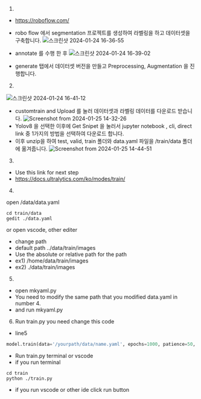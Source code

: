 1.
* https://roboflow.com/
* robo flow 에서 segmentation 프로젝트를 생성하여 라벨링을 하고 데이터셋을 구축합니다.
![스크린샷 2024-01-24 16-36-55](https://github.com/82lilsak/automatic_driving_rc_car/assets/141192357/5b316a6a-b6be-4c4e-80c1-76596255edd4)

* annotate 를 수행 한 후
![스크린샷 2024-01-24 16-39-02](https://github.com/82lilsak/automatic_driving_rc_car/assets/141192357/3147dbb1-405b-4b18-99c2-623e5a2dc371) 
* generate 탭에서 데이터셋 버전을 만들고 Preprocessing, Augmentation 을 진행합니다.

2.
![스크린샷 2024-01-24 16-41-12](https://github.com/82lilsak/automatic_driving_rc_car/assets/141192357/04565789-0889-4ed1-b8cc-cab3bbff7d83)
* customtrain and Upload 를 눌러 데이터셋과 라벨링 데이터를 다운로드 받습니다. 
![Screenshot from 2024-01-25 14-32-26](https://github.com/82lilsak/automatic_driving_rc_car/assets/141192357/64124916-c2e2-4e92-b50b-4a5a71c6a886)
* Yolov8 을 선택한 이후에 Get Snipet 을 눌러서 jupyter notebook , cli, direct link 중 1가지의 방법을 선택하여 다운로드 합니다.
* 이후 unzip을 하여 test, valid, train 폴더와 data.yaml 파일을 /train/data 폴더에 옮겨줍니다.
![Screenshot from 2024-01-25 14-44-51](https://github.com/82lilsak/automatic_driving_rc_car/assets/141192357/6dd9e04f-c348-462c-9bd4-a3b2b2f3fd35)


3.
* Use this link for next step
* https://docs.ultralytics.com/ko/modes/train/

4.
open /data/data.yaml
```terminal
cd train/data
gedit ./data.yaml
```
or open vscode, other editer

* change path 
* default path ../data/train/images
* Use the absolute or relative path for the path
* ex1) /home/data/train/images
* ex2) ./data/train/images

5.
* open mkyaml.py
* You need to modify the same path that you modified data.yaml in number 4.
* and run mkyaml.py

6. Run train.py
you need change this code
* line5
```Python
model.train(data='/yourpath/data/name.yaml', epochs=1000, patience=50, batch=16, imgsz=320)
```
* Run train.py terminal or vscode
* if you run terminal
```terminal
cd train
python ./train.py 
```
* if you run vscode or other ide
click run button
